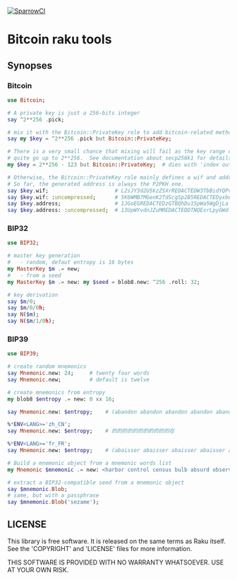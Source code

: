 [![SparrowCI](https://ci.sparrowhub.io/project/gh-grondilu-bitcoin-raku-tools/badge)](https://ci.sparrowhub.io)

# Bitcoin raku tools

## Synopses

### Bitcoin
```raku
use Bitcoin;

# A private key is just a 256-bits integer
say ^2**256 .pick;

# mix it with the Bitcoin::PrivateKey role to add bitcoin-related methods
say my $key = ^2**256 .pick but Bitcoin::PrivateKey;

# There is a very small chance that mixing will fail as the key range does not
# quite go up to 2**256.  See documentation about secp256k1 for details.
my $key = 2**256 - 123 but Bitcoin::PrivateKey;  # dies with 'index out of range' message

# Otherwise, the Bitcoin::PrivateKey role mainly defines a wif and address method.
# So far, the generated address is always the P2PKH one.
say $key.wif;                     # L2sJY3d2U5kzZSXrREDACTEDW3TbBidYQPvt3REDACTED84e55wr
say $key.wif: :uncompressed;      # 5K6WMB7MGenK2TdScgSp2B5REDACTEDyxbeamdaREDACTEDPvbt
say $key.address;                 # 1JGoEGREDACTEDzGTBQhDu15pWa5WgDjLa
say $key.address: :uncompressed;  # 13UpWYvdnJZuMREDACTEDDTNQEsrLpyGWd
```

### BIP32

```raku
use BIP32;

# master key generation
#   - random, defaut entropy is 16 bytes
my MasterKey $m .= new;
#   - from a seed
my MasterKey $m .= new: my $seed = blob8.new: ^256 .roll: 32;

# key derivation
say $m/0;
say $m/0/0h;
say N($m);
say N($m/1/0h);
```

### BIP39

```raku
use BIP39;

# create random mnemonics
say Mnemonic.new: 24;     # twenty four words
say Mnemonic.new;         # default is twelve

# create mnemonics from entropy
my blob8 $entropy .= new: 0 xx 16;

say Mnemonic.new: $entropy;    # (abandon abandon abandon abandon abandon abandon abandon abandon abandon abandon abandon about)

%*ENV<LANG>='zh_CN';
say Mnemonic.new: $entropy;    # 的的的的的的的的的的的在

%*ENV<LANG>='fr_FR';                               
say Mnemonic.new: $entropy;    # (abaisser abaisser abaisser abaisser abaisser abaisser abaisser abaisser abaisser abaisser abaisser abeille) 

# Build a mnemonic object from a mnemonic words list
my Mnemonic $mnemonic .= new: <harbor control census bulb absurd observe host country bleak divorce fall neglect>;

# extract a BIP32-compatible seed from a mnemonic object
say $mnemonic.Blob;
# same, but with a passphrase
say $mnemonic.Blob('sezame');
```

## LICENSE

This library is free software.  It is released on the same terms as Raku
itself.  See the 'COPYRIGHT' and 'LICENSE' files for more information.

THIS SOFTWARE IS PROVIDED WITH NO WARRANTY WHATSOEVER.  USE AT YOUR OWN RISK.
